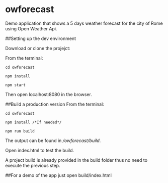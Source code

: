 # owforecast
Demo application that shows a 5 days weather forecast for the city of Rome using Open Weather Api.

##Setting up the dev environment

Download or clone the projejct:

From the terminal:
```
cd owforecast

npm install

npm start
```
Then open localhost:8080 in the browser.

##Build a production version
From the terminal:
```
cd owforecast

npm install /*If needed*/

npm run build
```
The output can be found in */owforecast/build*.

Open index.html to test the build.

A project build is already provided in the build folder thus no need to execute the previous step.

##For a demo of the app just open build/index.html
